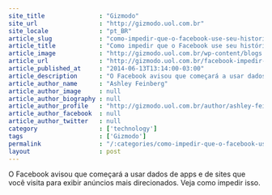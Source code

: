 ```yaml
---
site_title               : "Gizmodo"
site_url                 : "http://gizmodo.uol.com.br"
site_locale              : "pt_BR"
article_slug             : "como-impedir-que-o-facebook-use-seu-historico-de-navegacao"
article_title            : "Como impedir que o Facebook use seu histórico de navegação"
article_image            : "http://gizmodo.uol.com.br/wp-content/blogs.dir/8/files/2013/10/ku-bigpic-4.jpg"
article_url              : "http://gizmodo.uol.com.br/facebook-impedir-anuncios-personalizados/"
article_published_at     : "2014-06-13T13:14:00-03:00"
article_description      : "O Facebook avisou que começará a usar dados de apps e de sites que você visita para exibir anúncios mais direcionados. Veja como impedir isso."
article_author_name      : "Ashley Feinberg"
article_author_image     : null
article_author_biography : null
article_author_profile   : "http://gizmodo.uol.com.br/author/ashley-feinberg/"
article_author_facebook  : null
article_author_twitter   : null
category                 : ['technology']
tags                     : ['Gizmodo']
permalink                : "/:categories/como-impedir-que-o-facebook-use-seu-historico-de-navegacao/"
layout                   : post
---
```


O Facebook avisou que começará a usar dados de apps e de sites que você visita para exibir anúncios mais direcionados. Veja como impedir isso.

